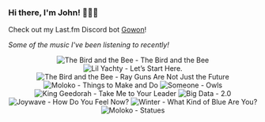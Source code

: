 ### Hi there, I'm John! 🏄🏻‍♂️

Check out my Last.fm Discord bot [Gowon](http://gowon.ca)!

_Some of the music I've been listening to recently!_


<!-- lastfm -->
<p align="center"><img src="https://lastfm.freetls.fastly.net/i/u/64s/a3afb12b062a4645a405e8e1a1a761fc.png" title="The Bird and the Bee - The Bird and the Bee"> <img src="https://lastfm.freetls.fastly.net/i/u/64s/242e5e9da2779f9802644a6d85a58815.jpg" title="Lil Yachty - Let’s Start Here."> <img src="https://lastfm.freetls.fastly.net/i/u/64s/0785e9ab281b4a0293197e0dfe43e2b4.png" title="The Bird and the Bee - Ray Guns Are Not Just the Future"> <img src="https://lastfm.freetls.fastly.net/i/u/64s/f0b9bc0055bca120376db7ff263cb08e.png" title="Moloko - Things to Make and Do"> <img src="https://lastfm.freetls.fastly.net/i/u/64s/b14a6ffcd3335d063a1a31a121781980.jpg" title="Someone - Owls"> <img src="https://lastfm.freetls.fastly.net/i/u/64s/7ba3f305787248a3c88e96fdfd33892a.png" title="King Geedorah - Take Me to Your Leader"> <img src="https://lastfm.freetls.fastly.net/i/u/64s/6f7d6bd7c57907e9fbb559b6e59a0bf7.jpg" title="Big Data - 2.0"> <img src="https://lastfm.freetls.fastly.net/i/u/64s/bd9d83229035d0d9e99b3eb831b2245c.png" title="Joywave - How Do You Feel Now?"> <img src="https://lastfm.freetls.fastly.net/i/u/64s/ada434aa78b6db78f8099376f9f4e130.jpg" title="Winter - What Kind of Blue Are You?"> <img src="https://lastfm.freetls.fastly.net/i/u/64s/8c9717ab162e472a835b2c1f4b15d288.png" title="Moloko - Statues"> </p>
